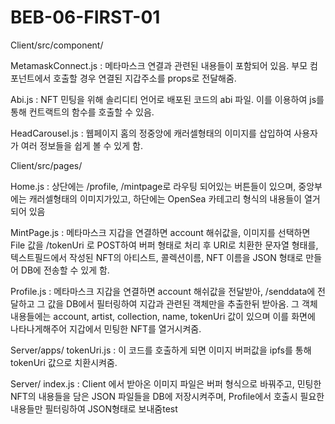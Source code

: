 # BEB-06-FIRST-01
 
Client/src/component/

MetamaskConnect.js
: 메타마스크 연결과 관련된 내용들이 포함되어 있음. 부모 컴포넌트에서 호출할 경우 연결된 지갑주소를 props로 전달해줌.

Abi.js
: NFT 민팅을 위해 솔리디티 언어로 배포된 코드의 abi 파일. 이를 이용하여 js를 통해 컨트랙트의 함수를 호출할 수 있음.

HeadCarousel.js
: 웹페이지 홈의 정중앙에 캐러셀형태의 이미지를 삽입하여 사용자가 여러 정보들을 쉽게 볼 수 있게 함.


Client/src/pages/

Home.js
: 상단에는 /profile, /mintpage로 라우팅 되어있는 버튼들이 있으며, 중앙부에는 캐러셀형태의 이미지가있고, 하단에는 OpenSea 카테고리 형식의 내용들이 열거되어 있음

MintPage.js
: 메타마스크 지갑을 연결하면 account 해쉬값을, 이미지를 선택하면 File 값을  /tokenUri 로 POST하여 버퍼 형태로 처리 후 URI로 치환한 문자열 형태를, 텍스트필드에서 작성된 NFT의 아티스트, 콜렉션이름, NFT 이름을 JSON 형태로 만들어 DB에 전송할 수 있게 함.

Profile.js
: 메타마스크 지갑을 연결하면 account 해쉬값을 전달받아, /senddata에 전달하고 그 값을 DB에서 필터링하여 지갑과 관련된 객체만을 추출한뒤 받아옴. 그 객체 내용들에는 account, artist, collection, name, tokenUri 값이 있으며 이를 화면에 나타나게해주어 지갑에서 민팅한 NFT를 열거시켜줌.


Server/apps/
tokenUri.js
: 이 코드를 호출하게 되면 이미지 버퍼값을 ipfs를 통해 tokenUri 값으로 치환시켜줌.


Server/
index.js
: Client 에서 받아온 이미지 파일은 버퍼 형식으로 바꿔주고, 민팅한 NFT의 내용들을 담은 JSON 파일들을 DB에 저장시켜주며, Profile에서 호출시 필요한 내용들만 필터링하여 JSON형태로 보내줌test
